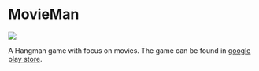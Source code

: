# MovieMan
![](https://i.imgur.com/enS7xKJ.png)

A Hangman game with focus on movies.
The game can be found in [google play store](https://play.google.com/store/apps/details?id=dk.lost_world.movieman).
